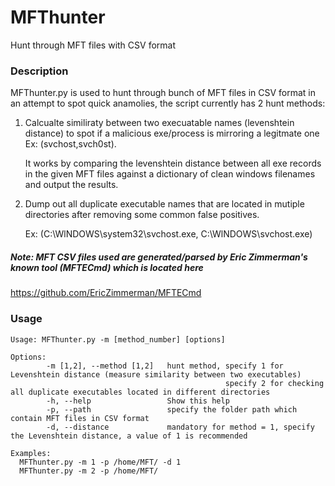 # MFThunter
Hunt through MFT files with CSV format

### Description
MFThunter.py is used to hunt through bunch of MFT files in CSV format in an attempt to spot quick anamolies, the script currently has 2 hunt methods:

1. Calcualte similiraty between two execuatable names (levenshtein distance) to spot if a malicious exe/process is mirroring a legitmate one Ex: (svchost,svch0st).

     It works by comparing the levenshtein distance between all exe records in the given MFT files against a dictionary of clean windows filenames and output the results.

2. Dump out all duplicate executable names that are located in mutiple directories after removing some common false positives.

      Ex: (C:\WlNDOWS\system32\svchost.exe, C:\WlNDOWS\\svchost.exe)

##### Note: MFT CSV files used are generated/parsed by Eric Zimmerman's known tool (MFTECmd) which is located here
https://github.com/EricZimmerman/MFTECmd


### Usage

```
Usage: MFThunter.py -m [method_number] [options]
 
Options:
        -m [1,2], --method [1,2]   hunt method, specify 1 for Levenshtein distance (measure similarity between two executables)
                                                specify 2 for checking all duplicate executables located in different directories
        -h, --help                 Show this help
        -p, --path                 specify the folder path which contain MFT files in CSV format
        -d, --distance             mandatory for method = 1, specify the Levenshtein distance, a value of 1 is recommended
 
Examples:
  MFThunter.py -m 1 -p /home/MFT/ -d 1
  MFThunter.py -m 2 -p /home/MFT/ 
```
